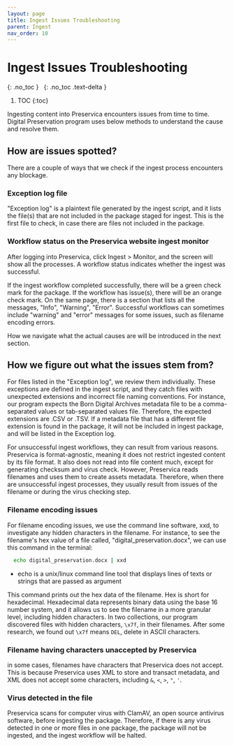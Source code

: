 ```yaml
---
layout: page
title: Ingest Issues Troubleshooting
parent: Ingest
nav_order: 10
---
```


# Ingest Issues Troubleshooting

{: .no_toc }
&nbsp;
{: .no_toc .text-delta }

1. TOC
{:toc}

Ingesting content into Preservica encounters issues from time to time.
Digital Preservation program uses below methods to understand the cause and
resolve them.

## How are issues spotted?

There are a couple of ways that we check if the ingest process encounters any blockage.

### Exception log file

"Exception log" is a plaintext file generated by the ingest script,
and it lists the file(s) that are not included in the package staged for ingest.
This is the first file to check, in case there are files not included in the package.

### Workflow status on the Preservica website ingest monitor

After logging into Preservica, click Ingest > Monitor, and the screen will
show all the processes. A workflow status indicates whether the ingest was successful.

If the ingest workflow completed successfully, there will be a green check mark for the
package. If the workflow has issue(s), there will be an orange check mark.
On the same page, there is a section that lists all the messages, "Info", "Warning",
"Error". Successful workflows can sometimes include "warning" and "error" messages for
some issues, such as filename encoding errors.

How we navigate what the actual causes are will be introduced in the next section.

## How we figure out what the issues stem from?

For files listed in the "Exception log", we review them individually. These exceptions
are defined in the ingest script, and they catch files with unexpected extensions and
incorrect file naming conventions. For instance, our program expects the Born Digital
Archives metadata file to be a comma-separated values or tab-separated values file.
Therefore, the expected extensions are .CSV or .TSV. If a metadata file that has a
different file extension is found in the package, it will not be included in ingest
package, and will be listed in the Exception log.

For unsuccessful ingest workflows, they can result from various reasons. Preservica is
format-agnostic, meaning it does not restrict ingested content by its file format.
It also does not read into file content much, except for generating checksum and
virus check. However, Preservica reads filenames and uses them to create assets metadata.
Therefore, when there are unsuccessful ingest processes, they usually result from issues
of the filename or during the virus checking step.

### Filename encoding issues

For filename encoding issues, we use the command line software,
xxd, to investigate any hidden characters in the filename. For instance, to see the filename's
hex value of a file called, "digital_preservation.docx", we can use this command
in the terminal:

  ```sh
    echo digital_preservation.docx | xxd
  ```

  * echo is a unix/linux command line tool that displays lines of texts or strings that are
    passed as argument

This command prints out the hex data of the filename. Hex is short for hexadecimal. Hexadecimal
data represents binary data using the base 16 number system, and it allows us to see the filename
in a more granular level, including hidden characters.
In two collections, our program discovered files with hidden characters, `\x7f`, in their filenames.
After some research, we found out `\x7f` means `DEL`, delete in ASCII characters.

### Filename having characters unaccepted by Preservica

in some cases, filenames have characters that
Preservica does not accept. This is because Preservica uses XML to store and transact metadata, and
XML does not accept some characters, including `&`, `<`, `>`, `"`, `'`.

### Virus detected in the file

Preservica scans for computer virus with ClamAV, an open source antivirus
software, before ingesting the package. Therefore, if there is any virus detected in one or more
files in one package, the package will not be ingested, and the ingest workflow will be halted.
